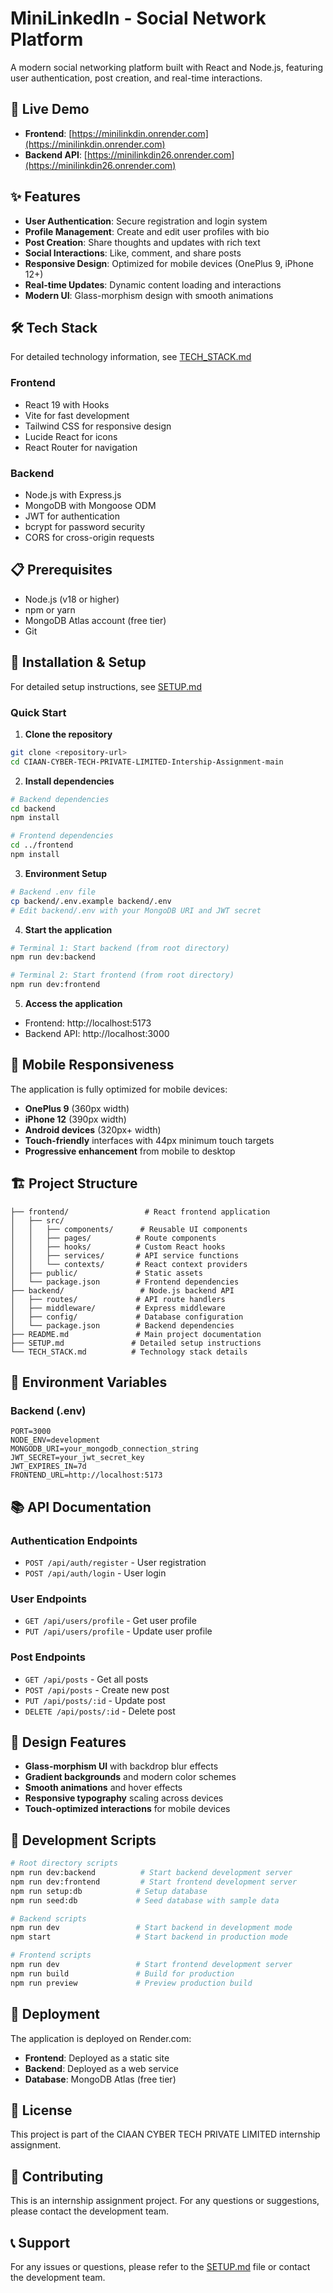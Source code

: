 # MiniLinkedIn - Social Network Platform

A modern social networking platform built with React and Node.js, featuring user authentication, post creation, and real-time interactions.

## 🚀 Live Demo

- **Frontend**: [https://minilinkdin.onrender.com](https://minilinkdin.onrender.com)
- **Backend API**: [https://minilinkdin26.onrender.com](https://minilinkdin26.onrender.com)

## ✨ Features

- **User Authentication**: Secure registration and login system
- **Profile Management**: Create and edit user profiles with bio
- **Post Creation**: Share thoughts and updates with rich text
- **Social Interactions**: Like, comment, and share posts
- **Responsive Design**: Optimized for mobile devices (OnePlus 9, iPhone 12+)
- **Real-time Updates**: Dynamic content loading and interactions
- **Modern UI**: Glass-morphism design with smooth animations

## 🛠️ Tech Stack

For detailed technology information, see [TECH_STACK.md](./TECH_STACK.md)

### Frontend
- React 19 with Hooks
- Vite for fast development
- Tailwind CSS for responsive design
- Lucide React for icons
- React Router for navigation

### Backend
- Node.js with Express.js
- MongoDB with Mongoose ODM
- JWT for authentication
- bcrypt for password security
- CORS for cross-origin requests

## 📋 Prerequisites

- Node.js (v18 or higher)
- npm or yarn
- MongoDB Atlas account (free tier)
- Git

## 🔧 Installation & Setup

For detailed setup instructions, see [SETUP.md](./SETUP.md)

### Quick Start

1. **Clone the repository**
```bash
git clone <repository-url>
cd CIAAN-CYBER-TECH-PRIVATE-LIMITED-Intership-Assignment-main
```

2. **Install dependencies**
```bash
# Backend dependencies
cd backend
npm install

# Frontend dependencies
cd ../frontend
npm install
```

3. **Environment Setup**
```bash
# Backend .env file
cp backend/.env.example backend/.env
# Edit backend/.env with your MongoDB URI and JWT secret
```

4. **Start the application**
```bash
# Terminal 1: Start backend (from root directory)
npm run dev:backend

# Terminal 2: Start frontend (from root directory)
npm run dev:frontend
```

5. **Access the application**
- Frontend: http://localhost:5173
- Backend API: http://localhost:3000

## 📱 Mobile Responsiveness

The application is fully optimized for mobile devices:

- **OnePlus 9** (360px width)
- **iPhone 12** (390px width)
- **Android devices** (320px+ width)
- **Touch-friendly** interfaces with 44px minimum touch targets
- **Progressive enhancement** from mobile to desktop

## 🏗️ Project Structure

```
├── frontend/                 # React frontend application
│   ├── src/
│   │   ├── components/      # Reusable UI components
│   │   ├── pages/          # Route components
│   │   ├── hooks/          # Custom React hooks
│   │   ├── services/       # API service functions
│   │   └── contexts/       # React context providers
│   ├── public/             # Static assets
│   └── package.json        # Frontend dependencies
├── backend/                 # Node.js backend API
│   ├── routes/             # API route handlers
│   ├── middleware/         # Express middleware
│   ├── config/             # Database configuration
│   └── package.json        # Backend dependencies
├── README.md               # Main project documentation
├── SETUP.md               # Detailed setup instructions
└── TECH_STACK.md          # Technology stack details
```

## 🔐 Environment Variables

### Backend (.env)
```env
PORT=3000
NODE_ENV=development
MONGODB_URI=your_mongodb_connection_string
JWT_SECRET=your_jwt_secret_key
JWT_EXPIRES_IN=7d
FRONTEND_URL=http://localhost:5173
```

## 📚 API Documentation

### Authentication Endpoints
- `POST /api/auth/register` - User registration
- `POST /api/auth/login` - User login

### User Endpoints
- `GET /api/users/profile` - Get user profile
- `PUT /api/users/profile` - Update user profile

### Post Endpoints
- `GET /api/posts` - Get all posts
- `POST /api/posts` - Create new post
- `PUT /api/posts/:id` - Update post
- `DELETE /api/posts/:id` - Delete post

## 🎨 Design Features

- **Glass-morphism UI** with backdrop blur effects
- **Gradient backgrounds** and modern color schemes
- **Smooth animations** and hover effects
- **Responsive typography** scaling across devices
- **Touch-optimized interactions** for mobile devices

## 🔧 Development Scripts

```bash
# Root directory scripts
npm run dev:backend          # Start backend development server
npm run dev:frontend         # Start frontend development server
npm run setup:db            # Setup database
npm run seed:db             # Seed database with sample data

# Backend scripts
npm run dev                 # Start backend in development mode
npm start                   # Start backend in production mode

# Frontend scripts
npm run dev                 # Start frontend development server
npm run build               # Build for production
npm run preview             # Preview production build
```

## 🚀 Deployment

The application is deployed on Render.com:

- **Frontend**: Deployed as a static site
- **Backend**: Deployed as a web service
- **Database**: MongoDB Atlas (free tier)

## 📄 License

This project is part of the CIAAN CYBER TECH PRIVATE LIMITED internship assignment.

## 👥 Contributing

This is an internship assignment project. For any questions or suggestions, please contact the development team.

## 📞 Support

For any issues or questions, please refer to the [SETUP.md](./SETUP.md) file or contact the development team.
